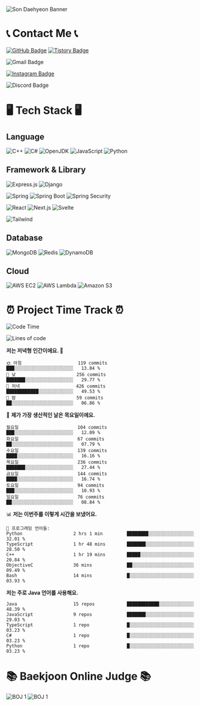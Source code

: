 ![Son Daehyeon Banner](https://capsule-render.vercel.app/api?type=waving&color=0:654ea3,100:eaafc8&height=250&animation=fadeIn&text=Son%20Daehyeon&fontSize=56&fontAlignY=35&fontColor=ffffff)

# 📞 Contact Me 📞

[![GitHub Badge](https://img.shields.io/badge/son--daehyeon-000000?style=for-the-badge&logo=github&logoColor=white)](https://github.com/son-daehyeon)
[![Tistory Badge](https://img.shields.io/badge/sondaehyeon-000000?style=for-the-badge&logo=tistory&logoColor=white)](https://sondaehyeon.tistory.com)

![Gmail Badge](https://img.shields.io/badge/sondaehyeon01@gmail.com-D14836?style=for-the-badge&logo=gmail&logoColor=white)

[![Instagram Badge](https://img.shields.io/badge/son.__.daehyeon-E4405F?style=for-the-badge&logo=instagram&logoColor=white)](https://www.instagram.com/son._.daehyeon/)

![Discord Badge](https://img.shields.io/badge/son__daehyoen-5865F2?style=for-the-badge&logo=discord&logoColor=white)

# 🖥️ Tech Stack 🖥️

## Language

![C++](https://img.shields.io/badge/C++-00599C?style=for-the-badge&logo=c%2B%2B&logoColor=white)
![C#](https://img.shields.io/badge/C%23-512BD4?style=for-the-badge&logo=csharp&logoColor=white)
![OpenJDK](https://img.shields.io/badge/OpenJDK-ED8B00?style=for-the-badge&logo=openjdk&logoColor=white)
![JavaScript](https://img.shields.io/badge/JavaScript-323330?style=for-the-badge&logo=javascript&logoColor=F7DF1E)
![Python](https://img.shields.io/badge/Python-FFD43B?style=for-the-badge&logo=python&logoColor=blue)

## Framework & Library

![Express.js](https://img.shields.io/badge/Express.js-000000?style=for-the-badge&logo=express&logoColor=white)
![Django](https://img.shields.io/badge/Djange-092E20?style=for-the-badge&logo=django&logoColor=white)

![Spring](https://img.shields.io/badge/Spring-6DB33F?style=for-the-badge&logo=spring&logoColor=white)
![Spring Boot](https://img.shields.io/badge/Spring_Boot-F2F4F9?style=for-the-badge&logo=spring-boot)
![Spring Security](https://img.shields.io/badge/Spring_Security-F2F4F9?style=for-the-badge&logo=springsecurity)
 
![React](https://img.shields.io/badge/React-20232A?style=for-the-badge&logo=react&logoColor=61DAFB)
![Next.js](https://img.shields.io/badge/Next.js-000000?style=for-the-badge&logo=next.js&logoColor=white)
![Svelte](https://img.shields.io/badge/Svelte-FF3E00?style=for-the-badge&logo=svelte&logoColor=white)

![Tailwind](https://img.shields.io/badge/Tailwind-06B6D4?style=for-the-badge&logo=tailwindcss&logoColor=white)

## Database
![MongoDB](https://img.shields.io/badge/MongoDB-4EA94B?style=for-the-badge&logo=mongodb&logoColor=white)
![Redis](https://img.shields.io/badge/Redis-DC382D?style=for-the-badge&logo=redis&logoColor=white)
![DynamoDB](https://img.shields.io/badge/Amazon%20Dynamo%20DB-4053D6?style=for-the-badge&logo=amazon%20dynamodb&logoColor=white)

## Cloud
![AWS EC2](https://img.shields.io/badge/AWS%20EC2-FF9900?style=for-the-badge&logo=amazon%20ec2&logoColor=white)
![AWS Lambda](https://img.shields.io/badge/AWS%20Lambda-FF9900?style=for-the-badge&logo=aws%20lambda&logoColor=white)
![Amazon S3](https://img.shields.io/badge/Amazon%20S3-569A31?style=for-the-badge&logo=amazon%20s3&logoColor=white)

# ⏰ Project Time Track ⏰
<!--START_SECTION:waka-->
![Code Time](http://img.shields.io/badge/Code%20Time-247%20hrs%2044%20mins-blue)

![Lines of code](https://img.shields.io/badge/%EC%A0%80%EB%8A%94%20%EC%97%AC%ED%83%9C%EA%B9%8C%EC%A7%80%20-383.7%20thousand%20%EC%A4%84%EC%9D%98%20%EC%BD%94%EB%93%9C%EB%A5%BC%20%EC%9E%91%EC%84%B1%ED%96%88%EC%96%B4%EC%9A%94.-blue)

**저는 저녁형 인간이에요. 🦉** 

```text
🌞 아침                     119 commits         ███░░░░░░░░░░░░░░░░░░░░░░   13.84 % 
🌆 낮　                     256 commits         ███████░░░░░░░░░░░░░░░░░░   29.77 % 
🌃 저녁                     426 commits         ████████████░░░░░░░░░░░░░   49.53 % 
🌙 밤　                     59 commits          ██░░░░░░░░░░░░░░░░░░░░░░░   06.86 % 
```
📅 **제가 가장 생산적인 날은 목요일이에요.** 

```text
월요일                      104 commits         ███░░░░░░░░░░░░░░░░░░░░░░   12.09 % 
화요일                      67 commits          ██░░░░░░░░░░░░░░░░░░░░░░░   07.79 % 
수요일                      139 commits         ████░░░░░░░░░░░░░░░░░░░░░   16.16 % 
목요일                      236 commits         ███████░░░░░░░░░░░░░░░░░░   27.44 % 
금요일                      144 commits         ████░░░░░░░░░░░░░░░░░░░░░   16.74 % 
토요일                      94 commits          ███░░░░░░░░░░░░░░░░░░░░░░   10.93 % 
일요일                      76 commits          ██░░░░░░░░░░░░░░░░░░░░░░░   08.84 % 
```


📊 **저는 이번주를 이렇게 시간을 보냈어요.** 

```text
💬 프로그래밍 언어들: 
Python                   2 hrs 1 min         ████████░░░░░░░░░░░░░░░░░   32.01 % 
TypeScript               1 hr 48 mins        ███████░░░░░░░░░░░░░░░░░░   28.50 % 
C++                      1 hr 19 mins        █████░░░░░░░░░░░░░░░░░░░░   20.84 % 
ObjectiveC               36 mins             ██░░░░░░░░░░░░░░░░░░░░░░░   09.49 % 
Bash                     14 mins             █░░░░░░░░░░░░░░░░░░░░░░░░   03.93 % 
```

**저는 주로 Java 언어를 사용해요.** 

```text
Java                     15 repos            ████████████░░░░░░░░░░░░░   48.39 % 
JavaScript               9 repos             ███████░░░░░░░░░░░░░░░░░░   29.03 % 
TypeScript               1 repo              █░░░░░░░░░░░░░░░░░░░░░░░░   03.23 % 
C#                       1 repo              █░░░░░░░░░░░░░░░░░░░░░░░░   03.23 % 
Python                   1 repo              █░░░░░░░░░░░░░░░░░░░░░░░░   03.23 % 
```




<!--END_SECTION:waka-->

# 📚 Baekjoon Online Judge 📚
![BOJ 1](https://mazandi.herokuapp.com/api?handle=sondaehyeon01)
![BOJ 1](https://mazandi.herokuapp.com/api?handle=kmu_daehyeon)

